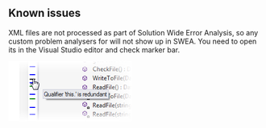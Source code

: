 ## Known issues
XML files are not processed as part of Solution Wide Error Analysis, so any custom problem analysers for will not show up in SWEA. You need to open its in the Visual Studio editor and check marker bar.

![know issue image](../assets/errorStripe.png)
